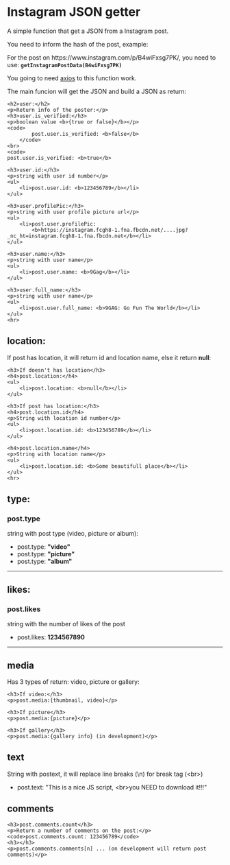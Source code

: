 <div>
    <h1>
        Instagram JSON getter
    </h1>
    <p>
        A simple function that get a JSON from a Instagram post.
    </p>
    <p>
        You need to inform the hash of the post, example:
    </p>
    <p>
        For the post on https://www.instagram.com/p/B4wiFxsg7PK/, you need to use:
        <code><b>getInstagramPostData(B4wiFxsg7PK)</b></code>
    </p>
    <p>
        You going to need <a href="https://unpkg.com/axios/dist/axios.min.js">axios</a> to this function work.
    </p>
    <p>
        The main funcion will get the JSON and build a JSON as return:
    </p>

</div>
<div>


    <h2>user:</h2>
    <p>Return info of the poster:</p>
    <h3>user.is_verified:</h3>
    <p>boolean value <b>{true or false}</b></p>
    <code>
            post.user.is_verified: <b>false</b>
        </code>
    <br>
    <code>
    post.user.is_verified: <b>true</b>
</code>


    <h3>user.id:</h3>
    <p>string with user id number</p>
    <ul>
        <li>post.user.id: <b>123456789</b></li>
    </ul>

    <h3>user.profilePic:</h3>
    <p>string with user profile picture url</p>
    <ul>
        <li>post.user.profilePic:
            <b>https://instagram.fcgh8-1.fna.fbcdn.net/....jpg?_nc_ht=instagram.fcgh8-1.fna.fbcdn.net</b></li>
    </ul>

    <h3>user.name:</h3>
    <p>string with user name</p>
    <ul>
        <li>post.user.name: <b>9Gag</b></li>
    </ul>

    <h3>user.full_name:</h3>
    <p>string with user name</p>
    <ul>
        <li>post.user.full_name: <b>9GAG: Go Fun The World</b></li>
    </ul>
    <hr>
</div>
<div>
    <h2>location: </h2>
    <p>If post has location, it will return id and location name, else it return <b>null</b>:</p>

    <h3>If doesn't has location</h3>
    <h4>post.location:</h4>
    <ul>
        <li>post.location: <b>null</b></li>
    </ul>

    <h3>If post has location:</h3>
    <h4>post.location.id</h4>
    <p>String with location id number</p>
    <ul>
        <li>post.location.id: <b>123456789</b></li>
    </ul>

    <h4>post.location.name</h4>
    <p>String with location name</p>
    <ul>
        <li>post.location.id: <b>Some beautifull place</b></li>
    </ul>
    <hr>
</div>

<div>
    <h2>type:</h2>
    <h3>post.type</h3>
    <p>string with post type (video, picture or album):</p>
    <ul>
        <li>post.type: <b>"video"</b></li>
        <li>post.type: <b>"picture"</b></li>
        <li>post.type: <b>"album"</b></li>
    </ul>
    <hr>
</div>

<div>
    <h2>likes:</h2>
    <h3>post.likes</h3>
    <p>string with the number of likes of the post</p>
    <ul>
        <li>
            post.likes: <b>1234567890</b>
        </li>
    </ul>
    <hr>
</div>

<div>
    <h2>media</h2>
    <p>Has 3 types of return: video, picture or gallery:</p>

    <h3>If video:</h3>
    <p>post.media:{thumbnail, video}</p>

    <h3>If picture</h3>
    <p>post.media:{picture}</p>

    <h3>If gallery</h3>
    <p>post.media:{gallery info} (in development)</p>
</div>

<div>
    <h2>text</h2>
    <p>String with postext, it will replace line breaks (\n) for break tag (&lt;br&gt;)</p>
    <ul>
        <li>
            post.text: "This is a nice JS script, &lt;br&gt;you NEED to download it!!!"
        </li>
    </ul>
</div>

<div>
    <h2>comments</h2>

    <h3>post.comments.count</h3>
    <p>Return a number of comments on the post:</p>
    <code>post.comments.count: 123456789</code>
    <h3></h3>
    <p>post.comments.comments[n] ... (on development will return post comments)</p>
</div>